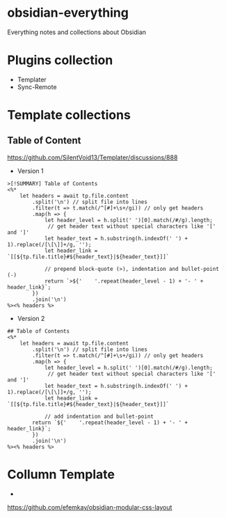 # obsidian-everything
Everything notes and collections about Obsidian

# Plugins collection
- Templater
- Sync-Remote

# Template collections

## Table of Content
https://github.com/SilentVoid13/Templater/discussions/888
- Version 1
```
>[!SUMMARY] Table of Contents
<%*
    let headers = await tp.file.content
        .split('\n') // split file into lines
        .filter(t => t.match(/^[#]+\s+/gi)) // only get headers
        .map(h => {
            let header_level = h.split(' ')[0].match(/#/g).length;
             // get header text without special characters like '[' and ']'
            let header_text = h.substring(h.indexOf(' ') + 1).replace(/[\[\]]+/g, '');
            let header_link = `[[${tp.file.title}#${header_text}|${header_text}]]`

            // prepend block-quote (>), indentation and bullet-point (-)
            return `>${'    '.repeat(header_level - 1) + '- ' + header_link}`;
        })
        .join('\n')
%><% headers %>
```
- Version 2
```
## Table of Contents
<%*
    let headers = await tp.file.content
        .split('\n') // split file into lines
        .filter(t => t.match(/^[#]+\s+/gi)) // only get headers
        .map(h => {
            let header_level = h.split(' ')[0].match(/#/g).length;
             // get header text without special characters like '[' and ']'
            let header_text = h.substring(h.indexOf(' ') + 1).replace(/[\[\]]+/g, '');
            let header_link = `[[${tp.file.title}#${header_text}|${header_text}]]`

            // add indentation and bullet-point
	    return `${'    '.repeat(header_level - 1) + '- ' + header_link}`;
        })
        .join('\n')
%><% headers %>
```

# Collumn Template
- 
https://github.com/efemkay/obsidian-modular-css-layout
